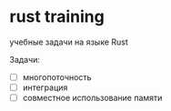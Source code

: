# rust training
 учебные задачи на языке Rust

Задачи:
- [ ] многопоточность
- [ ] интеграция
- [ ] совместное использование памяти